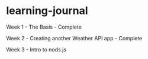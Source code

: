 # learning-journal

Week 1 - The Basis - Complete

Week 2 - Creating another Weather API app - Complete

Week 3 - Intro to nods.js
